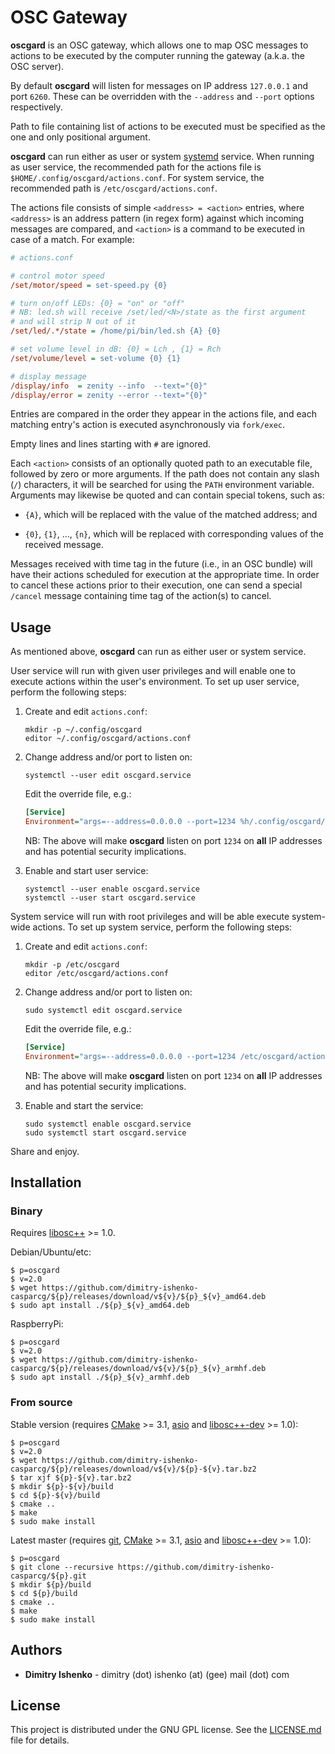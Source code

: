 # OSC Gateway

**oscgard** is an OSC gateway, which allows one to map OSC messages to actions
to be executed by the computer running the gateway (a.k.a. the OSC server).

By default **oscgard** will listen for messages on IP address `127.0.0.1` and
port `6260`. These can be overridden with the `--address` and `--port` options
respectively.

Path to file containing list of actions to be executed must be specified as the
one and only positional argument.

**oscgard** can run either as user or system [systemd](https://systemd.io/)
service. When running as user service, the recommended path for the actions file
is `$HOME/.config/oscgard/actions.conf`. For system service, the recommended
path is `/etc/oscgard/actions.conf`.

The actions file consists of simple `<address> = <action>` entries, where
`<address>` is an address pattern (in regex form) against which incoming
messages are compared, and `<action>` is a command to be executed in case of a
match. For example:

```ini
# actions.conf

# control motor speed
/set/motor/speed = set-speed.py {0}

# turn on/off LEDs: {0} = "on" or "off"
# NB: led.sh will receive /set/led/<N>/state as the first argument
# and will strip N out of it
/set/led/.*/state = /home/pi/bin/led.sh {A} {0}

# set volume level in dB: {0} = Lch , {1} = Rch
/set/volume/level = set-volume {0} {1}

# display message
/display/info  = zenity --info  --text="{0}"
/display/error = zenity --error --text="{0}"
```

Entries are compared in the order they appear in the actions file, and each
matching entry's action is executed asynchronously via `fork/exec`.

Empty lines and lines starting with `#` are ignored.

Each `<action>` consists of an optionally quoted path to an executable file,
followed by zero or more arguments. If the path does not contain any slash (`/`)
characters, it will be searched for using the `PATH` environment variable.
Arguments may likewise be quoted and can contain special tokens, such as:

- `{A}`, which will be replaced with the value of the matched address; and

- `{0}`, `{1}`, ..., `{n}`, which will be replaced with corresponding values of
the received message.

Messages received with time tag in the future (i.e., in an OSC bundle) will have
their actions scheduled for execution at the appropriate time. In order to
cancel these actions prior to their execution, one can send a special `/cancel`
message containing time tag of the action(s) to cancel.

## Usage

As mentioned above, **oscgard** can run as either user or system service.

User service will run with given user privileges and will enable one to execute
actions within the user's environment. To set up user service, perform the
following steps:

1. Create and edit `actions.conf`:

   ```shell
   mkdir -p ~/.config/oscgard
   editor ~/.config/oscgard/actions.conf
   ```

2. Change address and/or port to listen on:

   ```shell
   systemctl --user edit oscgard.service
   ```

   Edit the override file, e.g.:

   ```ini
   [Service]
   Environment="args=--address=0.0.0.0 --port=1234 %h/.config/oscgard/actions.conf"
   ```

   NB: The above will make **oscgard** listen on port `1234` on __all__ IP
   addresses and has potential security implications.

3. Enable and start user service:

   ```shell
   systemctl --user enable oscgard.service
   systemctl --user start oscgard.service
   ```

System service will run with root privileges and will be able execute
system-wide actions. To set up system service, perform the following steps:

1. Create and edit `actions.conf`:

   ```shell
   mkdir -p /etc/oscgard
   editor /etc/oscgard/actions.conf
   ```

2. Change address and/or port to listen on:

   ```shell
   sudo systemctl edit oscgard.service
   ```

   Edit the override file, e.g.:

   ```ini
   [Service]
   Environment="args=--address=0.0.0.0 --port=1234 /etc/oscgard/actions.conf"
   ```

   NB: The above will make **oscgard** listen on port `1234` on __all__ IP
   addresses and has potential security implications.

3. Enable and start the service:

   ```shell
   sudo systemctl enable oscgard.service
   sudo systemctl start oscgard.service
   ```

Share and enjoy.

## Installation

### Binary

Requires [libosc++](https://github.com/dimitry-ishenko-cpp/liboscpp) >= 1.0.

Debian/Ubuntu/etc:

```shell
$ p=oscgard
$ v=2.0
$ wget https://github.com/dimitry-ishenko-casparcg/${p}/releases/download/v${v}/${p}_${v}_amd64.deb
$ sudo apt install ./${p}_${v}_amd64.deb
```

RaspberryPi:

```shell
$ p=oscgard
$ v=2.0
$ wget https://github.com/dimitry-ishenko-casparcg/${p}/releases/download/v${v}/${p}_${v}_armhf.deb
$ sudo apt install ./${p}_${v}_armhf.deb
```

### From source

Stable version (requires [CMake](https://cmake.org/) >= 3.1,
[asio](https://think-async.com/Asio/) and
[libosc++-dev](https://github.com/dimitry-ishenko-cpp/liboscpp) >= 1.0):

```shell
$ p=oscgard
$ v=2.0
$ wget https://github.com/dimitry-ishenko-casparcg/${p}/releases/download/v${v}/${p}-${v}.tar.bz2
$ tar xjf ${p}-${v}.tar.bz2
$ mkdir ${p}-${v}/build
$ cd ${p}-${v}/build
$ cmake ..
$ make
$ sudo make install
```

Latest master (requires [git](https://git-scm.com/),
[CMake](https://cmake.org/) >= 3.1, [asio](https://think-async.com/Asio/) and
[libosc++-dev](https://github.com/dimitry-ishenko-cpp/liboscpp) >= 1.0):

```shell
$ p=oscgard
$ git clone --recursive https://github.com/dimitry-ishenko-casparcg/${p}.git
$ mkdir ${p}/build
$ cd ${p}/build
$ cmake ..
$ make
$ sudo make install
```

## Authors

* **Dimitry Ishenko** - dimitry (dot) ishenko (at) (gee) mail (dot) com

## License

This project is distributed under the GNU GPL license. See the
[LICENSE.md](LICENSE.md) file for details.
